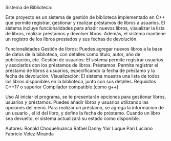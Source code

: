 Sistema de Biblioteca:

Este proyecto es un sistema de gestión de biblioteca implementado en C++ que permite registrar, gestionar y realizar préstamos de libros a usuarios. El sistema incluye funcionalidades para añadir nuevos libros, visualizar la lista de libros, realizar préstamos y devolver libros. Además, el sistema mantiene un registro de los libros prestados y sus fechas de devolución.

Funcionalidades
Gestión de libros: Puedes agregar nuevos libros a la base de datos de la biblioteca, con detalles como título, autor, año de publicación, etc.
Gestión de usuarios: El sistema permite registrar usuarios y asociarlos con los préstamos de libros.
Préstamos: Permite registrar el préstamo de libros a usuarios, especificando la fecha de préstamo y la fecha de devolución.
Visualización: El sistema muestra una lista de todos los libros disponibles en la biblioteca, junto con sus detalles.
Requisitos
C++17 o superior
Compilador compatible (como g++)

Uso
Al iniciar el programa, se te presentarán opciones para gestionar libros, usuarios y préstamos.
Puedes añadir libros y usuarios utilizando las opciones del menú.
Para realizar un préstamo, se agrega la informacion de un usuario , el id del libro, y define la fecha de préstamo.
Cuando un libro sea devuelto, el sistema actualizará su estado como disponible.

Autores:
Ronald Choquehuanca Rafael
Danny Yair Luque Pari
Luciano Fabricio Velez Miranda
